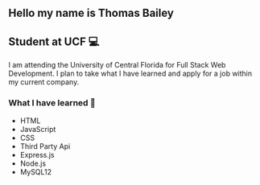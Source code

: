 Hello my name is Thomas Bailey
------------------------------------------

Student at UCF :computer:
------------------------------------------

I am attending the University of Central Florida for Full Stack Web Development. I plan to take what I have learned and apply for a job within my current company.

### What I have learned :notebook:

* HTML
* JavaScript
* CSS
* Third Party Api
* Express.js
* Node.js
* MySQL12

